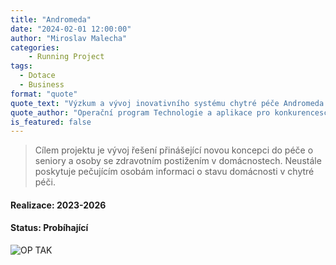 ```yaml
---
title: "Andromeda"
date: "2024-02-01 12:00:00"
author: "Miroslav Malecha"
categories:
    - Running Project
tags:
  - Dotace
  - Business
format: "quote"
quote_text: "Výzkum a vývoj inovativního systému chytré péče Andromeda."
quote_author: "Operační program Technologie a aplikace pro konkurenceschopnost"
is_featured: false
---
```


> Cílem projektu je vývoj řešení přinášející novou koncepci do péče o seniory a osoby
> se zdravotním postižením v domácnostech. Neustále poskytuje pečujícím osobám informaci
> o stavu domácnosti v chytré péči.

#### Realizace: 2023-2026
#### Status: Probíhající

![OP TAK]("../images/blog/blog-05-1170x600.jpg" "OP TAK")